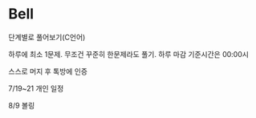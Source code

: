 # Bell

단계별로 풀어보기(C언어)

하루에 최소 1문제. 무조건 꾸준히 한문제라도 풀기. 하루 마감 기준시간은 00:00시

스스로 머지 후 톡방에 인증

7/19~21 개인 일정 

8/9 볼링
